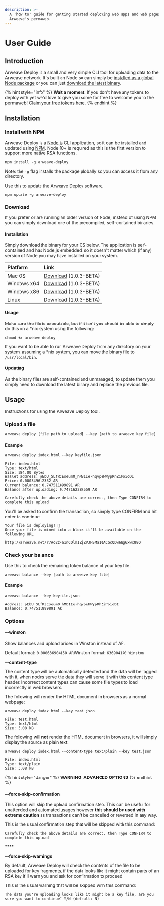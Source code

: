 ```yaml
---
description: >-
  A 'how to' guide for getting started deploying web apps and web pages to
  Arweave's permaweb.
---
```


# User Guide

## Introduction

Arweave Deploy is a small and very simple CLI tool for uploading data to the Arweave network. It's built on Node so can simply be [installed as a global Node package](arweave-deploy.md#install-with-npm) or you can just [download the latest binary](arweave-deploy.md#download).

{% hint style="info" %}
**Wait a moment**: If you don't have any tokens to deploy with yet we'd love to give you some for free to welcome you to the permaweb! [Claim your free tokens here](https://tokens.arweave.org/#/deploy).
{% endhint %}

## Installation

### Install with NPM

Arweave Deploy is a [Node.js](https://nodejs.org/en) CLI application, so it can be installed and updated using [NPM](https://www.npmjs.com). Node 10+ is required as this is the first version to support more native RSA functions. 

```text
npm install -g arweave-deploy
```

Note: the `-g` flag installs the package globally so you can access it from any directory.

Use this to update the Arweave Deploy software. 

```text
npm update -g arweave-deploy
```

### Download

If you prefer or are running an older version of Node, instead of using NPM you can simply download one of the precompiled, self-contained binaries.

#### Installation

Simply download the binary for your OS below. The application is self-contained and has Node.js embedded, so it doesn't matter which \(if any\) version of Node you may have installed on your system.

| Platform | Link |
| :--- | :--- |
| Mac OS | [Download](https://github.com/ArweaveTeam/arweave-deploy/raw/master/dist/macos/arweave) \(1.0.3-BETA\) |
| Windows x64 | [Download](https://github.com/ArweaveTeam/arweave-deploy/raw/master/dist/windows/arweave-x64.exe) \(1.0.3-BETA\) |
| Windows x86 | [Download](https://github.com/ArweaveTeam/arweave-deploy/raw/master/dist/windows/arweave-x86.exe) \(1.0.3-BETA\) |
| Linux | [Download](https://github.com/ArweaveTeam/arweave-deploy/raw/master/dist/linux/arweave) \(1.0.3-BETA\) |

#### Usage

Make sure the file is executable, but if it isn't you should be able to simply do this on a \*nix system using the following:

```text
chmod +x arweave-deploy
```

If you want to be able to run Arweave Deploy from any directory on your system, assuming a \*nix system, you can move the binary file to `/usr/local/bin`.

#### Updating

As the binary files are self-contained and unmanaged, to update them you simply need to download the latest binary and replace the previous file.

## Usage

Instructions for using the Arweave Deploy tool. 

### Upload a file

```text
arweave deploy [file path to upload] --key [path to arweave key file]
```

#### Example

```text
arweave deploy index.html --key keyfile.json 

File: index.html
Type: text/html
Size: 284.00 Bytes
Wallet address: pEbU_SLfRzEseum0_hMB1Ie-hqvpeHWypRhZiPoioDI
Price: 0.000349612332 AR
Current balance: 0.747511899891 AR
Balance after uploading: 0.747162287559 AR

Carefully check the above details are correct, then Type CONFIRM to complete this upload 
```

You'll be asked to confirm the transaction, so simply type CONFIRM and hit enter to continue.

```text
Your file is deploying! 🚀
Once your file is mined into a block it'll be available on the following URL

http://arweave.net/r7Ao2z4a1nCOlmIZjZVJHSMa1QACGcQDw6Bg6xwx88Q
```



### Check your balance

Use this to check the remaining token balance of your key file. 

```text
arweave balance --key [path to arweave key file]
```

#### Example

```text
arweave balance --key keyfile.json

Address: pEbU_SLfRzEseum0_hMB1Ie-hqvpeHWypRhZiPoioDI
Balance: 0.747511899891 AR
```

### Options

#### --winston

Show balances and upload prices in Winston instead of AR.

Default format: `0.000636904150 AR`Winston format: `636904150 Winston`

**--content-type**

The content type will be automatically detected and the data will be tagged with it, when nodes serve the data they will serve it with this content type header. Incorrect content types can cause some file types to load incorrectly in web browsers.

The following will render the HTML document in browsers as a normal webpage:

```text
arweave deploy index.html --key test.json

File: test.html
Type: text/html
Size: 3.08 kB
```

The following will **not** render the HTML document in browsers, it will simply display the source as plain text:

```text
arweave deploy index.html --content-type text/plain --key test.json

File: index.html
Type: text/plain
Size: 3.08 kB
```

{% hint style="danger" %}
**WARNING: ADVANCED OPTIONS**
{% endhint %}

#### --force-skip-confirmation

This option will skip the upload confirmation step. This can be useful for unattended and automated usages however **this should be used with extreme caution** as transactions can't be cancelled or reversed in any way.

This is the usual confirmation step that will be skipped with this command: 

```text
Carefully check the above details are correct, then Type CONFIRM to complete this upload 
```

\*\*\*\*

**--force-skip-warnings**

By default, Arweave Deploy will check the contents of the file to be uploaded for key fragments, if the data looks like it might contain parts of an RSA key it'll warn you and ask for confirmation to proceed.

This is the usual warning that will be skipped with this command:

```text
The data you're uploading looks like it might be a key file, are you sure you want to continue? Y/N (default: N)
```




